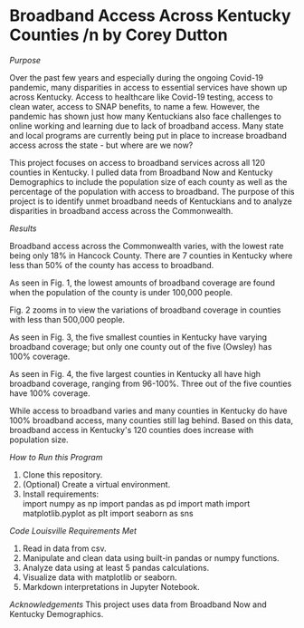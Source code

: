 # Broadband Access Across Kentucky Counties /n by Corey Dutton

*Purpose*

Over the past few years and especially during the ongoing Covid-19 pandemic, many disparities in access to essential services have shown up across Kentucky. Access to healthcare like Covid-19 testing, access to clean water, access to SNAP benefits, to name a few. However, the pandemic has shown just how many Kentuckians also face challenges to online working and learning due to lack of broadband access. Many state and local programs are currently being put in place to increase broadband access across the state - but where are we now? 

This project focuses on access to broadband services across all 120 counties in Kentucky. I pulled data from Broadband Now and Kentucky Demographics to include the population size of each county as well as the percentage of the population with access to broadband. The purpose of this project is to identify unmet broadband needs of Kentuckians and to analyze disparities in broadband access across the Commonwealth. 

*Results* 

Broadband access across the Commonwealth varies, with the lowest rate being only 18% in Hancock County. There are 7 counties in Kentucky where less than 50% of the county has access to broadband. 

As seen in Fig. 1, the lowest amounts of broadband coverage are found when the population of the county is under 100,000 people. 

Fig. 2 zooms in to view the variations of broadband coverage in counties with less than 500,000 people. 

As seen in Fig. 3, the five smallest counties in Kentucky have varying broadband coverage; but only one county out of the five (Owsley) has 100% coverage. 

As seen in Fig. 4, the five largest counties in Kentucky all have high broadband coverage, ranging from 96-100%. Three out of the five counties have 100% coverage. 

While access to broadband varies and many counties in Kentucky do have 100% broadband access, many counties still lag behind. Based on this data, broadband access in Kentucky's 120 counties does increase with population size. 

*How to Run this Program*

1. Clone this repository. 
2. (Optional) Create a virtual environment.
3. Install requirements:  
    import numpy as np
    import pandas as pd
    import math 
    import matplotlib.pyplot as plt
    import seaborn as sns

*Code Louisville Requirements Met*
1. Read in data from csv.
2. Manipulate and clean data using built-in pandas or numpy functions. 
3. Analyze data using at least 5 pandas calculations. 
4. Visualize data with matplotlib or seaborn.
5. Markdown interpretations in Jupyter Notebook. 


*Acknowledgements*
This project uses data from Broadband Now and Kentucky Demographics.